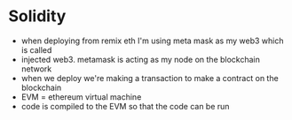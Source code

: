 # Solidity
- when deploying from remix eth I'm using meta mask as my web3 which is called
- injected web3. metamask is acting as my node on the blockchain network
- when we deploy we're making a transaction to make a contract on the blockchain
- EVM = ethereum virtual machine
- code is compiled to the EVM so that the code can be run